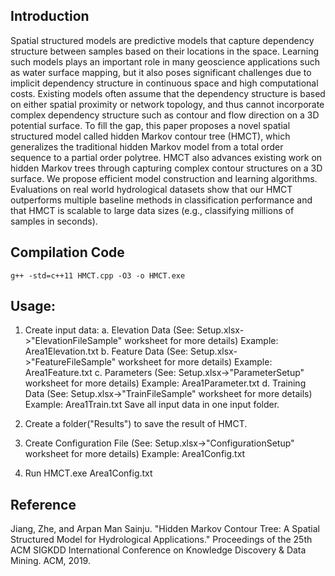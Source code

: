 ## Introduction 
Spatial structured models are predictive models that capture dependency structure between samples based on their locations in the space. Learning such models plays an important role in many geoscience applications such as water surface mapping, but it also poses significant challenges due to implicit dependency structure in continuous space and high computational costs. Existing models often assume that the dependency structure is based on either spatial proximity or network topology, and thus cannot incorporate complex dependency structure such as contour and flow direction on a 3D potential surface. To fill the gap, this paper proposes a novel spatial structured model called hidden Markov contour tree (HMCT), which generalizes the traditional hidden Markov model from a total order sequence to a partial order polytree. HMCT also advances existing work on hidden Markov trees through capturing complex contour structures on a 3D surface. We propose efficient model construction and learning algorithms. Evaluations on real world hydrological datasets show that our HMCT outperforms multiple baseline methods in classification performance and that HMCT is scalable to large data sizes (e.g., classifying millions of samples in seconds).

## Compilation Code
  ```
  g++ -std=c++11 HMCT.cpp -O3 -o HMCT.exe
```
	
## Usage:

1. Create input data:
	a. Elevation Data (See: Setup.xlsx->"ElevationFileSample" worksheet for more details) Example: Area1Elevation.txt
	b. Feature Data   (See: Setup.xlsx->"FeatureFileSample" worksheet for more details)   Example: Area1Feature.txt
	c. Parameters     (See: Setup.xlsx->"ParameterSetup" worksheet for more details)      Example: Area1Parameter.txt 
	d. Training Data  (See: Setup.xlsx->"TrainFileSample" worksheet for more details)     Example: Area1Train.txt
	Save all input data in one input folder.

2. Create a folder("Results") to save the result of HMCT.  
	
3. Create Configuration File (See: Setup.xlsx->"ConfigurationSetup" worksheet for more details) Example: Area1Config.txt

4. Run 
	HMCT.exe Area1Config.txt

## Reference

Jiang, Zhe, and Arpan Man Sainju. "Hidden Markov Contour Tree: A Spatial Structured Model for Hydrological Applications." Proceedings of the 25th ACM SIGKDD International Conference on Knowledge Discovery & Data Mining. ACM, 2019.
